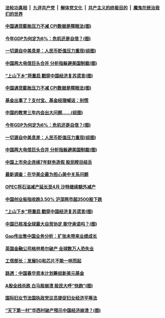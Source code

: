 ####  [法轮功真相](../../../../basic/blob/master/README.md?t=03110001) &nbsp;|&nbsp; [九评共产党](../../../../9ping.md/blob/master/README.md?t=03110001) &nbsp;|&nbsp; [解体党文化](../../../../jtdwh.md/blob/master/README.md?t=03110001)  &nbsp;|&nbsp; [共产主义的终极目的](../../../../gczydzjmd.md/blob/master/README.md?t=03110001) &nbsp;|&nbsp; [魔鬼在统治我们的世界](../../../../mgztzwmdsj.md/blob/master/README.md?t=03110001) 

#### [中国通货膨胀压力不减 CPI数据是障眼法(图)](../pages/p5/965133.md?t=03110001) 


#### [今年GDP为何定为6%：危机还是自信？(图)](../pages/p5/965072.md?t=03110001) 

#### [一切源自中美息差：人民币贬值压力重现(组图)](../pages/p5/965065.md?t=03110001) 

#### [中国两大电信巨头合并 分析指躲避美国制裁(图)](../pages/p5/965058.md?t=03110001) 

#### [“上山下乡”将重启 戳穿中国经济复苏谎言(图)](../pages/p5/965018.md?t=03110001) 

#### [中国通货膨胀压力不减 CPI数据是障眼法(图)](../pages/p5/965133.md?t=03110001) 

#### [基金出事了？支付宝、基金经理喊话：别慌](../pages/p5/965131.md?t=03110001) 


#### [中国的教育三年内会出大问题……(组图)](../pages/p5/965061.md?t=03110001) 

#### [今年GDP为何定为6%：危机还是自信？(图)](../pages/p5/965072.md?t=03110001) 

#### [一切源自中美息差：人民币贬值压力重现(组图)](../pages/p5/965065.md?t=03110001) 

#### [中国两大电信巨头合并 分析指躲避美国制裁(图)](../pages/p5/965058.md?t=03110001) 

#### [中国上市央企连续7年财务造假 股民瞠目结舌](../pages/p5/965050.md?t=03110001) 

#### [最新调查：在华美企最为担心美中关系问题](../pages/p5/965041.md?t=03110001) 

#### [OPEC将石油减产延长至4月 沙特继续额外减产](../pages/p5/965024.md?t=03110001) 

#### [中国创业板指收跌3.50% 沪深两市超3500股下跌](../pages/p5/965022.md?t=03110001) 

#### [“上山下乡”将重启 戳穿中国经济复苏谎言(图)](../pages/p5/965018.md?t=03110001) 

#### [中国已核准全球最大自贸协定 能守承诺吗？(图)](../pages/p5/965008.md?t=03110001) 

#### [Gap传出售中国业务分析：扩张未带来业绩成长](../pages/p5/964992.md?t=03110001) 

#### [英国金融公司格林希尔破产 全球数万人恐失业](../pages/p5/964991.md?t=03110001) 

#### [工信部长：发展5G和芯片不能一哄而起](../pages/p5/964989.md?t=03110001) 

#### [路透：中国春华资本计划筹组新美元基金](../pages/p5/964985.md?t=03110001) 

#### [A股全线杀跌 白马股崩溃 股民大呼“快跑”(图)](../pages/p5/964965.md?t=03110001) 

#### [国际妇女节法国执政党议员提促妇女经济平等法](../pages/p5/964963.md?t=03110001) 

#### [“天下第一村”华西村破产预示中国经济崩溃？(图)](../pages/p5/964956.md?t=03110001) 


